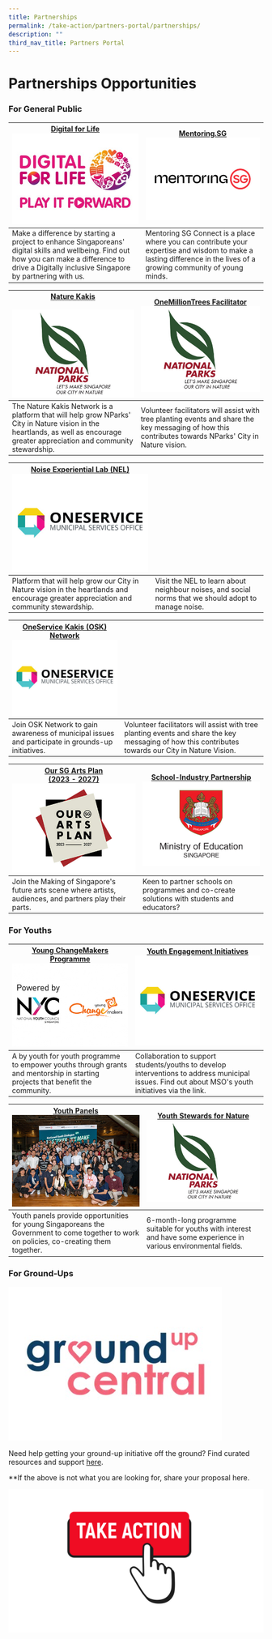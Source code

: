 ```yaml
---
title: Partnerships
permalink: /take-action/partners-portal/partnerships/
description: ""
third_nav_title: Partners Portal
---
```

# Partnerships Opportunities


### For General Public

| [Digital for Life](https://www.digitalforlife.gov.sg)![](/images/Opportunities/dfl-play-it-forward-logo_422x304.jpg)| [Mentoring.SG](https://www.mentoringsg.com)![](/images/Opportunities/mentoring-sg_422x304.jpg) |
| --- | - | 
| Make a difference by starting a project to enhance Singaporeans' digital skills and wellbeing. Find out how you can make a difference to drive a Digitally inclusive Singapore by partnering with us.  | Mentoring SG Connect is a place where you can contribute your expertise and wisdom to make a lasting difference in the lives of a growing community of young minds. | 

|[Nature Kakis](https://go.gov.sg/naturekakisenquiry) <br> <br> ![](/images/Opportunities/nparks-logo_422x304.jpg) | [OneMillionTrees Facilitator](https://go.gov.sg/omtvolfacil) ![](/images/Opportunities/nparks-logo_422x304.jpg) |
| --- | - | 
| The Nature Kakis Network is a platform that will help grow NParks' City in Nature vision in the heartlands, as well as encourage greater appreciation and community stewardship. | Volunteer facilitators will assist with tree planting events and share the key messaging of how this contributes towards NParks' City in Nature vision.   | 


|[Noise Experiential Lab (NEL)](https://go.gov.sg/noiselab)![](/images/Opportunities/mso-logo_422x304.jpg) | |
| --- | - | 
|  Platform that will help grow our City in Nature vision in the heartlands and encourage greater appreciation and community stewardship. | Visit the NEL to learn about neighbour noises, and social norms that we should adopt to manage noise.| 


| [OneService Kakis (OSK) Network](https://go.gov.sg/oskgettoknowyou) ![](/images/Opportunities/mso-logo_422x304.jpg)| |
| --- | - | 
| Join OSK Network to gain awareness of municipal issues and participate in grounds-up initiatives.| Volunteer facilitators will assist with tree planting events and share the key messaging of how this contributes towards our City in Nature Vision.  | 

| [Our SG Arts Plan <br>(2023 - 2027)](https://www.nac.gov.sg/about-us/oursgartsplan/join-the-making)![](/images/Opportunities/our-arts-plan-2023-2027_422x304.jpg)| [School-Industry Partnership](https://go.gov.sg/partnerwithschools)![](/images/Opportunities/moe-logo_422x304.jpg)|
| --- | - | 
| Join the Making of Singapore's future arts scene where artists, audiences, and partners play their parts. | Keen to partner schools on programmes and co-create solutions with students and educators? | 


### For Youths

| [Young ChangeMakers Programme](https://www.nyc.gov.sg/programmes-grants/young-changemakers) ![](/images/Opportunities/nyc-ycm-logo-(422x304).jpg)| [Youth Engagement Initiatives](https://go.gov.sg/youth-programmes) ![](/images/Opportunities/mso-logo_422x304.jpg)|
| -------- | -------- | 
|A by youth for youth programme to empower youths through grants and mentorship in starting projects that benefit the community.| Collaboration to support students/youths to develop interventions to address municipal issues. Find out about MSO's youth initiatives via the link.| 

|[Youth Panels](https://www.nyc.gov.sg/youthpanels)![](/images/Opportunities/youth-panels_422x304.jpg) | [Youth Stewards for Nature](https://go.gov.sg/ysn/)![](/images/Opportunities/nparks-logo_422x304.jpg)|
| -------- | -------- | 
|Youth panels provide opportunities for young Singaporeans the Government to come together to work on policies, co-creating them together.  |  6-month-long programme suitable for youths with interest and have some experience in various environmental fields.   | 


### For Ground-Ups

[![](/images/Opportunities/groundup-central-logo_422x304.jpg)](https://groundupcentral.sg)

Need help getting your ground-up initiative off the ground? Find curated resources and support [here](https://groundupcentral.sg). 


**If the above is not what you are looking for, share your proposal here. 

[![](/images/take%20action.png)](https://go.gov.sg/takeactiontoday)